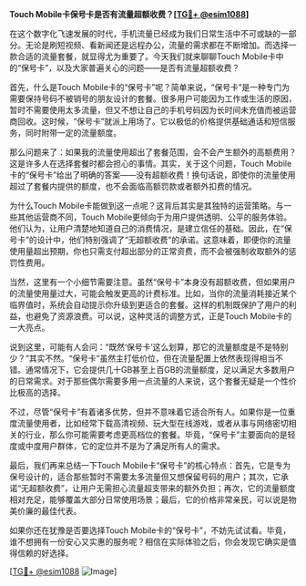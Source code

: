 **Touch Mobile卡保号卡是否有流量超额收费？[[TG💪+ @esim1088](https://t.me/s/esim1088)]**

在这个数字化飞速发展的时代，手机流量已经成为我们日常生活中不可或缺的一部分。无论是刷短视频、看新闻还是远程办公，流量的需求都在不断增加。而选择一款合适的流量套餐，就显得尤为重要了。今天我们就来聊聊Touch Mobile卡中的“保号卡”，以及大家普遍关心的问题——是否有流量超额收费？

首先，什么是Touch Mobile卡的“保号卡”呢？简单来说，“保号卡”是一种专门为需要保持号码不被销号的朋友设计的套餐。很多用户可能因为工作或生活的原因，暂时不需要使用太多流量，但又不想让自己的手机号码因为长时间未充值而被运营商回收。这时候，“保号卡”就派上用场了。它以极低的价格提供基础通话和短信服务，同时附带一定的流量额度。

那么问题来了：如果我的流量使用超出了套餐范围，会不会产生额外的高额费用？这是许多人在选择套餐时都会担心的事情。其实，关于这个问题，Touch Mobile卡的“保号卡”给出了明确的答案——没有超额收费！换句话说，即使你的流量使用超过了套餐内提供的额度，也不会面临高额罚款或者额外扣费的情况。

为什么Touch Mobile卡能做到这一点呢？这背后其实是其独特的运营策略。与一些其他运营商不同，Touch Mobile更倾向于为用户提供透明、公平的服务体验。他们认为，让用户清楚地知道自己的消费情况，是建立信任的基础。因此，在“保号卡”的设计中，他们特别强调了“无超额收费”的承诺。这意味着，即便你的流量使用量超出预期，你也只需支付超出部分的正常资费，而不会被强制收取额外的惩罚性费用。

当然，这里有一个小细节需要注意。虽然“保号卡”本身没有超额收费，但如果用户的流量使用量过大，可能会触发更高的计费标准。比如，当你的流量消耗接近某个临界值时，系统会自动提示你升级到更适合的套餐。这样的机制既保护了用户的利益，也避免了资源浪费。可以说，这种灵活的调整方式，正是Touch Mobile卡的一大亮点。

说到这里，可能有人会问：“既然‘保号卡’这么划算，那它的流量额度是不是特别少？”其实不然。“保号卡”虽然主打低价位，但在流量配置上依然表现得相当不错。通常情况下，它会提供几十GB甚至上百GB的流量额度，足以满足大多数用户的日常需求。对于那些偶尔需要多用一点流量的人来说，这个套餐无疑是一个性价比极高的选择。

不过，尽管“保号卡”有着诸多优势，但并不意味着它适合所有人。如果你是一位重度流量使用者，比如经常下载高清视频、玩大型在线游戏，或者从事与网络密切相关的行业，那么你可能需要考虑更高档位的套餐。毕竟，“保号卡”主要面向的是轻度或中度用户群体，它的定位并不是为了满足所有人的需求。

最后，我们再来总结一下Touch Mobile卡“保号卡”的核心特点：首先，它是专为保号设计的，适合那些暂时不需要太多流量但又想保留号码的用户；其次，它承诺“无超额收费”，让用户无需担心流量超支带来的额外负担；再次，它的流量额度相对充足，能够覆盖大部分日常使用场景；最后，它的价格非常亲民，可以说是物美价廉的最佳代表。

如果你还在犹豫是否要选择Touch Mobile卡的“保号卡”，不妨先试试看。毕竟，谁不想拥有一份安心又实惠的服务呢？相信在实际体验之后，你会发现它确实是值得信赖的好选择。

[[TG💪+ @esim1088](https://t.me/s/esim1088) ![Image](https://i.postimg.cc/4NQfJmqS/Snipaste-2025-05-13-00-14-12.png)]